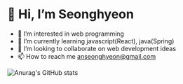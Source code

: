 # 👋 Hi, I’m Seonghyeon
- 👀 I’m interested in web programming
- 🌱 I’m currently learning javascript(React), java(Spring)
- 💞️ I’m looking to collaborate on web development ideas
- 📫 How to reach me anseonghyeon@gmail.com

![Anurag's GitHub stats](https://github-readme-stats.vercel.app/api?username=anseonghyeon&show_icons=true&theme=transparent)
<!---
anseonghyeon/anseonghyeon is a ✨ special ✨ repository because its `README.md` (this file) appears on your GitHub profile.
You can click the Preview link to take a look at your changes.
--->
